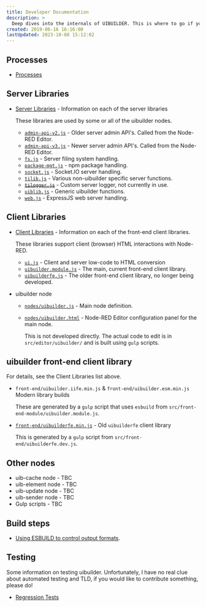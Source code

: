 ```yaml
---
title: Developer Documentation
description: >
  Deep dives into the internals of UIBUILDER. This is where to go if you need to understand how things work. These documents may lag behind the actual code however, so it is always worth also referencing the current codebase.
created: 2019-06-16 16:16:00
lastUpdated: 2023-10-08 15:12:02
---
```


## Processes

* [Processes](processes/README.md)

## Server Libraries

* [Server Libraries](dev/server-libs/README.md) - Information on each of the server libraries

  These libraries are used by some or all of the uibuilder nodes.

  * [`admin-api-v2.js`](dev/server-libs/admin-api-v2) - Older server admin API's. Called from the Node-RED Editor.
  * [`admin-api-v3.js`](dev/server-libs/admin-api-v3) - Newer server admin API's. Called from the Node-RED Editor.
  * [`fs.js`](dev/server-libs/fs) - Server filing system handling.
  * [`package-mgt.js`](dev/server-libs/package-mgt) - npm package handling.
  * [`socket.js`](dev/server-libs/socket) - Socket.IO server handling.
  * [`tilib.js`](dev/server-libs/tilib) - Various non-uibuilder specific server functions.
  * ~~[`tilogger.js`](dev/server-libs/tilogger)~~ - Custom server logger, not currently in use.
  * [`uiblib.js`](dev/server-libs/uiblib) - Generic uibuilder functions.
  * [`web.js`](dev/server-libs/web) - ExpressJS web server handling.

## Client Libraries

* [Client Libraries](dev/client-libs/README.md) - Information on each of the front-end client libraries.

  These libraries support client (browser) HTML interactions with Node-RED.

  * [`ui.js`](dev/client-libs/ui) - Client and server low-code to HTML conversion
  * [`uibuilder.module.js`](dev/client-libs/uibuilder-module) - The main, current front-end client library.
  * [`uibuilderfe.js`](dev/client-libs/uibuilderfe) - The older front-end client library, no longer being developed.

* uibuilder node
  * [`nodes/uibuilder.js`](dev/uibuilder-js.md) - Main node definition.
  * [`nodes/uibuilder.html`](dev/uibuilder-html.md) - Node-RED Editor configuration panel for the main node.
    
    This is not developed directly. The actual code to edit is in `src/editor/uibuilder/` and is built using `gulp` scripts.

## uibuilder front-end client library

  For details, see the Client Libraries list above.

  * `front-end/uibuilder.iife.min.js` & `front-end/uibuilder.esm.min.js` Modern library builds
  
    These are generated by a `gulp` script that uses `esbuild` from `src/front-end-module/uibuilder.module.js`.

  * [`front-end/uibuilderfe.min.js`](dev/uibuilderfe-js.md) - Old `uibuilderfe` client library
    
    This is generated by a `gulp` script from `src/front-end/uibuilderfe.dev.js`.

## Other nodes

* uib-cache node - TBC
* uib-element node - TBC
* uib-update node - TBC
* uib-sender node - TBC
* Gulp scripts - TBC

## Build steps

* [Using ESBUILD to control output formats](dev/build-steps.md).

## Testing

Some information on testing uibuilder. Unfortunately, I have no real clue about automated testing and TLD, if you would like to contribute something, please do!

* [Regression Tests](dev/regression-tests.md)
